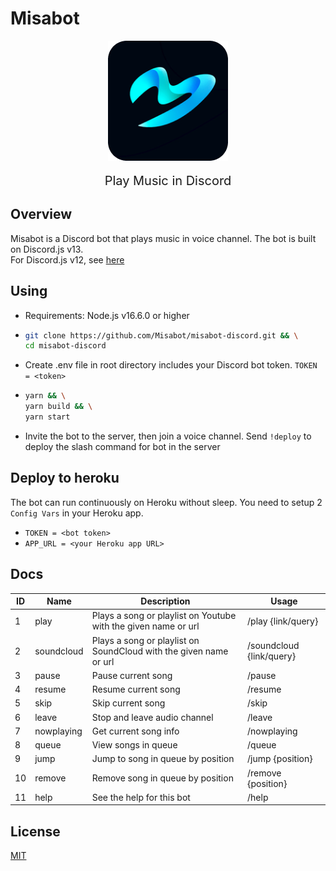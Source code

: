 # Misabot

<p align="center">
  <img src="./docs/logo.png" align="center" />
  <p align="center" style="font-size: 20px; padding: 0 20%;">
    Play Music in Discord
  </p>
</p>

## Overview

Misabot is a Discord bot that plays music in voice channel. The bot is built on Discord.js v13.
<br />
For Discord.js v12, see [here](https://github.com/Misabot/misabot-discord/tree/v1)

## Using

- Requirements: Node.js v16.6.0 or higher
- ```bash
  git clone https://github.com/Misabot/misabot-discord.git && \
  cd misabot-discord
  ```
- Create .env file in root directory includes your Discord bot token. `TOKEN = <token>`

- ```bash
  yarn && \
  yarn build && \
  yarn start
  ```

- Invite the bot to the server, then join a voice channel. Send `!deploy` to deploy the slash command for bot in the server

## Deploy to heroku

The bot can run continuously on Heroku without sleep. You need to setup 2 `Config Vars` in your Heroku app.

- `TOKEN = <bot token>`
- `APP_URL = <your Heroku app URL>`

## Docs

| ID  | Name       | Description                                                       | Usage                    |
| --- | ---------- | ----------------------------------------------------------------- | ------------------------ |
| 1   | play       | Plays a song or playlist on Youtube with the given name or url    | /play {link/query}       |
| 2   | soundcloud | Plays a song or playlist on SoundCloud with the given name or url | /soundcloud {link/query} |
| 3   | pause      | Pause current song                                                | /pause                   |
| 4   | resume     | Resume current song                                               | /resume                  |
| 5   | skip       | Skip current song                                                 | /skip                    |
| 6   | leave      | Stop and leave audio channel                                      | /leave                   |
| 7   | nowplaying | Get current song info                                             | /nowplaying              |
| 8   | queue      | View songs in queue                                               | /queue                   |
| 9   | jump       | Jump to song in queue by position                                 | /jump {position}         |
| 10  | remove     | Remove song in queue by position                                  | /remove {position}       |
| 11  | help       | See the help for this bot                                         | /help                    |

## License

[MIT](https://choosealicense.com/licenses/mit/)
